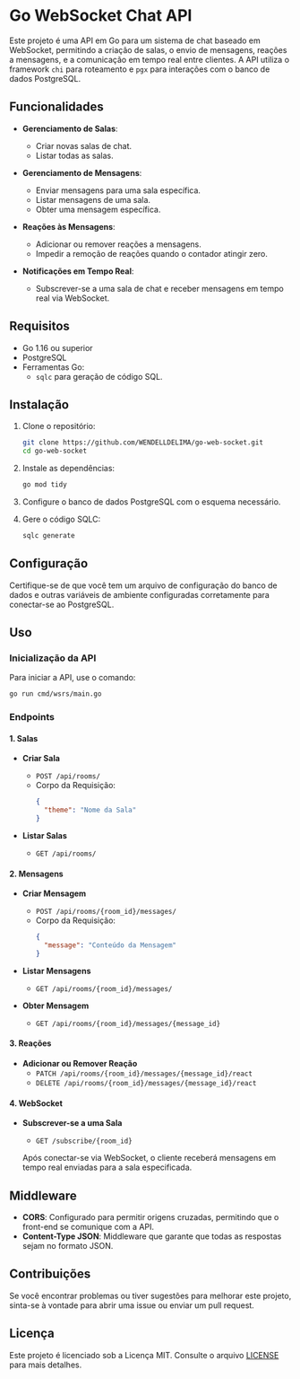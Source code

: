 
# Go WebSocket Chat API

Este projeto é uma API em Go para um sistema de chat baseado em WebSocket, permitindo a criação de salas, o envio de mensagens, reações a mensagens, e a comunicação em tempo real entre clientes. A API utiliza o framework `chi` para roteamento e `pgx` para interações com o banco de dados PostgreSQL.

## Funcionalidades

- **Gerenciamento de Salas**:
  - Criar novas salas de chat.
  - Listar todas as salas.

- **Gerenciamento de Mensagens**:
  - Enviar mensagens para uma sala específica.
  - Listar mensagens de uma sala.
  - Obter uma mensagem específica.

- **Reações às Mensagens**:
  - Adicionar ou remover reações a mensagens.
  - Impedir a remoção de reações quando o contador atingir zero.

- **Notificações em Tempo Real**:
  - Subscrever-se a uma sala de chat e receber mensagens em tempo real via WebSocket.

## Requisitos

- Go 1.16 ou superior
- PostgreSQL
- Ferramentas Go:
  - `sqlc` para geração de código SQL.

## Instalação

1. Clone o repositório:
   ```bash
   git clone https://github.com/WENDELLDELIMA/go-web-socket.git
   cd go-web-socket
   ```

2. Instale as dependências:
   ```bash
   go mod tidy
   ```

3. Configure o banco de dados PostgreSQL com o esquema necessário.

4. Gere o código SQLC:
   ```bash
   sqlc generate
   ```

## Configuração

Certifique-se de que você tem um arquivo de configuração do banco de dados e outras variáveis de ambiente configuradas corretamente para conectar-se ao PostgreSQL.

## Uso

### Inicialização da API

Para iniciar a API, use o comando:

```bash
go run cmd/wsrs/main.go
```

### Endpoints

#### 1. Salas

- **Criar Sala**
  - `POST /api/rooms/`
  - Corpo da Requisição:
    ```json
    {
      "theme": "Nome da Sala"
    }
    ```

- **Listar Salas**
  - `GET /api/rooms/`

#### 2. Mensagens

- **Criar Mensagem**
  - `POST /api/rooms/{room_id}/messages/`
  - Corpo da Requisição:
    ```json
    {
      "message": "Conteúdo da Mensagem"
    }
    ```

- **Listar Mensagens**
  - `GET /api/rooms/{room_id}/messages/`

- **Obter Mensagem**
  - `GET /api/rooms/{room_id}/messages/{message_id}`

#### 3. Reações

- **Adicionar ou Remover Reação**
  - `PATCH /api/rooms/{room_id}/messages/{message_id}/react`
  - `DELETE /api/rooms/{room_id}/messages/{message_id}/react`

#### 4. WebSocket

- **Subscrever-se a uma Sala**
  - `GET /subscribe/{room_id}`

  Após conectar-se via WebSocket, o cliente receberá mensagens em tempo real enviadas para a sala especificada.

## Middleware

- **CORS**: Configurado para permitir origens cruzadas, permitindo que o front-end se comunique com a API.
- **Content-Type JSON**: Middleware que garante que todas as respostas sejam no formato JSON.

## Contribuições

Se você encontrar problemas ou tiver sugestões para melhorar este projeto, sinta-se à vontade para abrir uma issue ou enviar um pull request.

## Licença

Este projeto é licenciado sob a Licença MIT. Consulte o arquivo [LICENSE](LICENSE) para mais detalhes.
